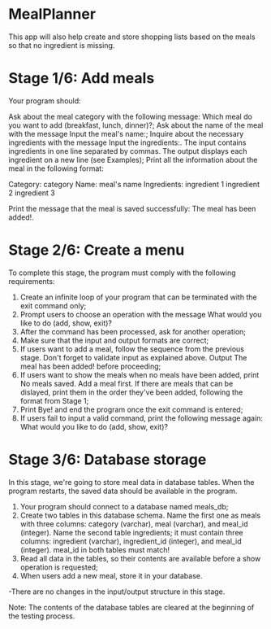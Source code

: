 # MealPlanner
This app will also help create and store shopping lists based on the meals so that no ingredient is missing.

# Stage 1/6: Add meals

Your program should:

Ask about the meal category with the following message: Which meal do you want to add (breakfast, lunch, dinner)?;
Ask about the name of the meal with the message Input the meal's name:;
Inquire about the necessary ingredients with the message Input the ingredients:. The input contains ingredients in one line separated by commas. The output displays each ingredient on a new line (see Examples);
Print all the information about the meal in the following format:

Category: category
Name: meal's name
Ingredients:
ingredient 1
ingredient 2
ingredient 3

Print the message that the meal is saved successfully: The meal has been added!.

# Stage 2/6: Create a menu 

To complete this stage, the program must comply with the following requirements:

1. Create an infinite loop of your program that can be terminated with the exit command only;
2. Prompt users to choose an operation with the message What would you like to do (add, show, exit)?
3. After the command has been processed, ask for another operation;
4. Make sure that the input and output formats are correct;
5. If users want to add a meal, follow the sequence from the previous stage. Don't forget to validate input as explained above. Output The meal has been added! before proceeding;
6. If users want to show the meals when no meals have been added, print No meals saved. Add a meal first. If there are meals that can be dislayed, print them in the order they've been added, following the format from Stage 1;
7. Print Bye! and end the program once the exit command is entered;
8. If users fail to input a valid command, print the following message again: What would you like to do (add, show, exit)?

# Stage 3/6: Database storage 

In this stage, we're going to store meal data in database tables. When the program restarts, the saved data should be available in the program.
 
1. Your program should connect to a database named meals_db;
2. Create two tables in this database schema. Name the first one as meals with three columns: category (varchar), meal (varchar), and meal_id (integer). Name the second table ingredients; it must contain three columns: ingredient (varchar), ingredient_id (integer), and meal_id (integer). meal_id in both tables must match!
3. Read all data in the tables, so their contents are available before a show operation is requested;
4. When users add a new meal, store it in your database.

-There are no changes in the input/output structure in this stage.

Note: The contents of the database tables are cleared at the beginning of the testing process.
